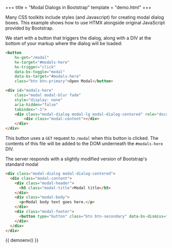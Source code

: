 +++
title = "Modal Dialogs in Bootstrap"
template = "demo.html"
+++

Many CSS toolkits include styles (and Javascript) for creating modal dialog boxes. 
This example shows how to use HTMX alongside original JavaScript provided by Bootstrap.

We start with a button that triggers the dialog, along with a DIV at the bottom of your 
markup where the dialog will be loaded:

```html
<button 
	hx-get="/modal" 
	hx-target="#modals-here" 
	hx-trigger="click"
    data-bs-toggle="modal"
    data-bs-target="#modals-here"
	class="btn btn-primary">Open Modal</button>

<div id="modals-here"
    class="modal modal-blur fade"
    style="display: none"
    aria-hidden="false"
    tabindex="-1">
    <div class="modal-dialog modal-lg modal-dialog-centered" role="document">
        <div class="modal-content"></div>
    </div>
</div>
```

This button uses a `GET` request to `/modal` when this button is clicked.  The
contents of this file will be added to the DOM underneath the `#modals-here` DIV.

The server responds with a slightly modified version of Bootstrap's standard modal

```html
<div class="modal-dialog modal-dialog-centered">
  <div class="modal-content">
    <div class="modal-header">
      <h5 class="modal-title">Modal title</h5>
    </div>
    <div class="modal-body">
      <p>Modal body text goes here.</p>
    </div>
    <div class="modal-footer">
      <button type="button" class="btn btn-secondary" data-bs-dismiss="modal"">Close</button>
    </div>
  </div>
</div>
```

<div id="modals-here"
class="modal modal-blur fade"
style="display: none"
aria-hidden="false"
tabindex="-1">
    <div class="modal-dialog modal-lg modal-dialog-centered" role="document">
        <div class="modal-content"></div>
    </div>
</div>

{{ demoenv() }}

<style>
	@import "https://cdnjs.cloudflare.com/ajax/libs/twitter-bootstrap/5.2.2/css/bootstrap.min.css";
</style>
<script src="https://cdn.jsdelivr.net/npm/bootstrap@5.2.2/dist/js/bootstrap.bundle.min.js" integrity="sha384-OERcA2EqjJCMA+/3y+gxIOqMEjwtxJY7qPCqsdltbNJuaOe923+mo//f6V8Qbsw3" crossorigin="anonymous"></script>
<script>

	//=========================================================================
    // Fake Server Side Code
    //=========================================================================

    // routes
    init("/demo", function(request, params) {
		return `<button 
	hx-get="/modal" 
	hx-target="#modals-here" 
	hx-trigger="click"
    data-bs-toggle="modal"
    data-bs-target="#modals-here"
	class="btn btn-primary">Open Modal</button>
	`})
		
	onGet("/modal", function(request, params){
	  return `<div class="modal-dialog modal-dialog-centered">
    <div class="modal-content">
        <div class="modal-header">
            <h5 class="modal-title">Modal title</h5>
        </div>
        <div class="modal-body">
            <p>Modal body text goes here.</p>
        </div>
    <div class="modal-footer">
        <button type="button" class="btn btn-secondary" data-bs-dismiss="modal">Close</button>
    </div>
    </div>
</div>`
});
</script>
